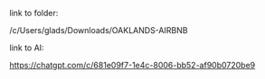 
link to folder:

/c/Users/glads/Downloads/OAKLANDS-AIRBNB

link to AI:

https://chatgpt.com/c/681e09f7-1e4c-8006-bb52-af90b0720be9
